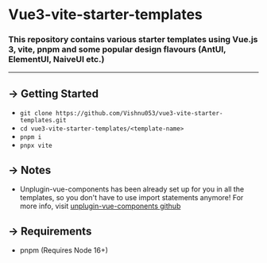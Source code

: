 # Vue3-vite-starter-templates

### This repository contains various starter templates using Vue.js 3, vite, pnpm and some popular design flavours (AntUI, ElementUI, NaiveUI etc.)

<hr/>

## -> Getting Started

- `git clone https://github.com/Vishnu053/vue3-vite-starter-templates.git`
- `cd vue3-vite-starter-templates/<template-name>`
- `pnpm i`
- `pnpx vite`

## -> Notes

- Unplugin-vue-components has been already set up for you in all the templates, so you don't have to use import statements anymore! For more info, visit [unplugin-vue-components github](https://github.com/antfu/unplugin-vue-components)
## -> Requirements

- pnpm (Requires Node 16+)